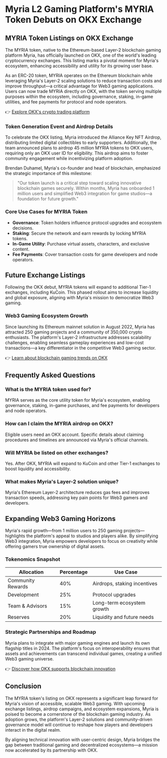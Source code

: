 # Myria L2 Gaming Platform's MYRIA Token Debuts on OKX Exchange  

## MYRIA Token Listings on OKX Exchange  

The MYRIA token, native to the Ethereum-based Layer-2 blockchain gaming platform Myria, has officially launched on OKX, one of the world's leading cryptocurrency exchanges. This listing marks a pivotal moment for Myria's ecosystem, enhancing accessibility and utility for its growing user base.  

As an ERC-20 token, MYRIA operates on the Ethereum blockchain while leveraging Myria's Layer-2 scaling solutions to reduce transaction costs and improve throughput—a critical advantage for Web3 gaming applications. Users can now trade MYRIA directly on OKX, with the token serving multiple purposes within the ecosystem, including governance, staking, in-game utilities, and fee payments for protocol and node operators.  

👉 [Explore OKX's crypto trading platform](https://bit.ly/okx-bonus)  

### Token Generation Event and Airdrop Details  

To celebrate the OKX listing, Myria introduced the Alliance Key NFT Airdrop, distributing limited digital collectibles to early supporters. Additionally, the team announced plans to airdrop 45 million MYRIA tokens to OKX users, requiring only an OKX user ID for eligibility. This airdrop aims to foster community engagement while incentivizing platform adoption.  

Brendan Duhamel, Myria's co-founder and head of blockchain, emphasized the strategic importance of this milestone:  
> "Our token launch is a critical step toward scaling innovative blockchain games securely. Within months, Myria has onboarded 1 million users and simplified Web3 integration for game studios—a foundation for future growth."  

### Core Use Cases for MYRIA Token  
- **Governance**: Token holders influence protocol upgrades and ecosystem decisions.  
- **Staking**: Secure the network and earn rewards by locking MYRIA tokens.  
- **In-Game Utility**: Purchase virtual assets, characters, and exclusive content.  
- **Fee Payments**: Cover transaction costs for game developers and node operators.  

## Future Exchange Listings  

Following the OKX debut, MYRIA tokens will expand to additional Tier-1 exchanges, including KuCoin. This phased rollout aims to increase liquidity and global exposure, aligning with Myria's mission to democratize Web3 gaming.  

### Web3 Gaming Ecosystem Growth  

Since launching its Ethereum mainnet solution in August 2022, Myria has attracted 250 gaming projects and a community of 350,000 crypto enthusiasts. The platform's Layer-2 infrastructure addresses scalability challenges, enabling seamless gameplay experiences and low-cost transactions—a key differentiator in the competitive Web3 gaming sector.  

👉 [Learn about blockchain gaming trends on OKX](https://bit.ly/okx-bonus)  

## Frequently Asked Questions  

### **What is the MYRIA token used for?**  
MYRIA serves as the core utility token for Myria's ecosystem, enabling governance, staking, in-game purchases, and fee payments for developers and node operators.  

### **How can I claim the MYRIA airdrop on OKX?**  
Eligible users need an OKX account. Specific details about claiming procedures and timelines are announced via Myria's official channels.  

### **Will MYRIA be listed on other exchanges?**  
Yes. After OKX, MYRIA will expand to KuCoin and other Tier-1 exchanges to boost liquidity and accessibility.  

### **What makes Myria's Layer-2 solution unique?**  
Myria's Ethereum Layer-2 architecture reduces gas fees and improves transaction speeds, addressing key pain points for Web3 gamers and developers.  

## Expanding Web3 Gaming Horizons  

Myria's rapid growth—from 1 million users to 250 gaming projects—highlights the platform's appeal to studios and players alike. By simplifying Web3 integration, Myria empowers developers to focus on creativity while offering gamers true ownership of digital assets.  

### Tokenomics Snapshot  
| Allocation       | Percentage | Use Case                     |  
|-------------------|------------|------------------------------|  
| Community Rewards | 40%        | Airdrops, staking incentives |  
| Development       | 25%        | Protocol upgrades            |  
| Team & Advisors   | 15%        | Long-term ecosystem growth   |  
| Reserves          | 20%        | Liquidity and future needs   |  

### Strategic Partnerships and Roadmap  

Myria plans to integrate with major gaming engines and launch its own flagship titles in 2024. The platform's focus on interoperability ensures that assets and achievements can transcend individual games, creating a unified Web3 gaming universe.  

👉 [Discover how OKX supports blockchain innovation](https://bit.ly/okx-bonus)  

## Conclusion  

The MYRIA token's listing on OKX represents a significant leap forward for Myria's vision of accessible, scalable Web3 gaming. With upcoming exchange listings, airdrop campaigns, and ecosystem expansions, Myria is poised to become a cornerstone of the blockchain gaming industry. As adoption grows, the platform's Layer-2 solutions and community-driven governance model will continue to reshape how players and developers interact in the digital realm.  

By aligning technical innovation with user-centric design, Myria bridges the gap between traditional gaming and decentralized ecosystems—a mission now accelerated by its partnership with OKX.